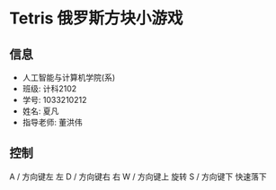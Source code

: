 # Tetris 俄罗斯方块小游戏

## 信息
- 人工智能与计算机学院(系)
- 班级: 计科2102
- 学号: 1033210212
- 姓名: 夏凡                                  
- 指导老师: 董洪伟

## 控制
A / 方向键左 左
D / 方向键右 右 
W / 方向键上 旋转
S / 方向键下 快速落下